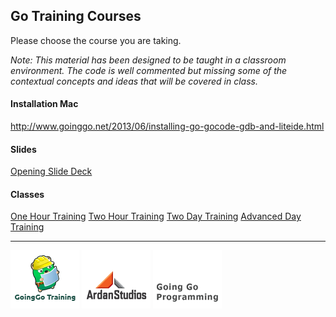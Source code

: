 ## Go Training Courses
Please choose the course you are taking.

*Note: This material has been designed to be taught in a classroom environment. The code is well commented but missing some of the contextual concepts and ideas that will be covered in class.*

#### Installation Mac

http://www.goinggo.net/2013/06/installing-go-gocode-gdb-and-liteide.html

#### Slides

[Opening Slide Deck](day1/opening/slide1.md)

#### Classes

[One Hour Training](01_1hour_training.md)
[Two Hour Training](02_2hour_training.md)
[Two Day Training](03_2day_training.md)
[Advanced Day Training](04_advanced_training.md)

___
[![GoingGo Training](images/ggt_logo.png)](http://www.goinggotraining.net)
[![Ardan Studios](images/ardan_logo.png)](http://www.ardanstudios.com)
[![GoingGo Blog](images/ggb_logo.png)](http://www.goinggo.net)